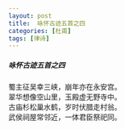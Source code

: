 ```yaml
---
layout: post
title:  咏怀古迹五首之四
categories: [杜甫]
tags: [律诗]
---
```


##### 咏怀古迹五首之四

蜀主征吴幸三峡，崩年亦在永安宫。<br>
翠华想像空山里，玉殿虚无野寺中。<br>
古庙杉松巢水鹤，岁时伏腊走村翁。<br>
武侯祠屋常邻近，一体君臣祭祀同。










　　　　　　　　　　 





































